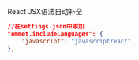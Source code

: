 React JSX语法自动补全

```json
//在settings.json中添加
"emmet.includeLanguages": {
    "javascript": "javascriptreact"
},
```

